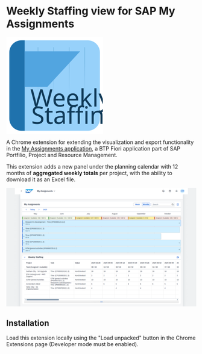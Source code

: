 # Weekly Staffing view for SAP My Assignments

<img src="images/weekly-staffing-icon.svg" align="center"
     alt="Extension icon">

A Chrome extension for extending the visualization and export functionality in the [My Assignments application](https://fioriappslibrary.hana.ondemand.com/sap/fix/externalViewer/#/detail/Apps('F5991')/BTPR), a BTP Fiori application part of SAP Portfilio, Project and Resource Management.

This extension adds a new panel under the planning calendar with 12 months of **aggregated weekly totals** per project, with the ability to download it as an Excel file.

<img src="images/screenshot1.png"
  alt="Screenshot of extension Size Limit comment in pull request about bundle size changes">
</p>

## Installation

Load this extension locally using the "Load unpacked" button in the Chrome Extensions page (Developer mode must be enabled).